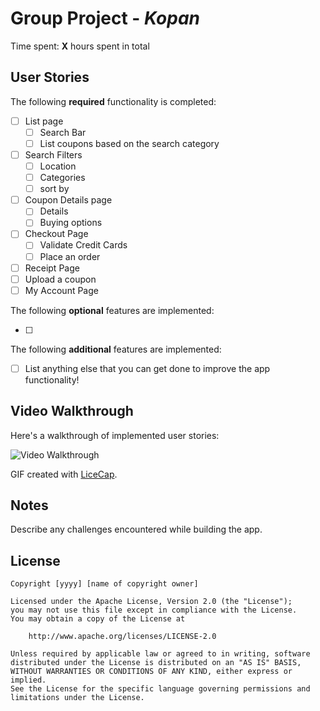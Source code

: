 # Group Project - *Kopan*

Time spent: **X** hours spent in total

## User Stories

The following **required** functionality is completed:

- [ ] List page
   - [ ] Search Bar
   - [ ] List coupons based on the search category
- [ ] Search Filters
   - [ ] Location
   - [ ] Categories
   - [ ] sort by
- [ ] Coupon Details page
   - [ ] Details
   - [ ] Buying options
- [ ] Checkout Page
   - [ ] Validate Credit Cards
   - [ ] Place an order
- [ ] Receipt Page 
- [ ] Upload a coupon
- [ ] My Account Page

The following **optional** features are implemented:

- [ ] 

The following **additional** features are implemented:

- [ ] List anything else that you can get done to improve the app functionality!

## Video Walkthrough

Here's a walkthrough of implemented user stories:

<img src='http://i.imgur.com/link/to/your/gif/file.gif' title='Video Walkthrough' width='' alt='Video Walkthrough' />

GIF created with [LiceCap](http://www.cockos.com/licecap/).

## Notes

Describe any challenges encountered while building the app.

## License

    Copyright [yyyy] [name of copyright owner]

    Licensed under the Apache License, Version 2.0 (the "License");
    you may not use this file except in compliance with the License.
    You may obtain a copy of the License at

        http://www.apache.org/licenses/LICENSE-2.0

    Unless required by applicable law or agreed to in writing, software
    distributed under the License is distributed on an "AS IS" BASIS,
    WITHOUT WARRANTIES OR CONDITIONS OF ANY KIND, either express or implied.
    See the License for the specific language governing permissions and
    limitations under the License.